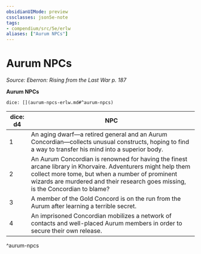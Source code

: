 ```yaml
---
obsidianUIMode: preview
cssclasses: json5e-note
tags:
- compendium/src/5e/erlw
aliases: ["Aurum NPCs"]
---
```

# Aurum NPCs
*Source: Eberron: Rising from the Last War p. 187* 

**Aurum NPCs**

`dice: [](aurum-npcs-erlw.md#^aurum-npcs)`

| dice: d4 | NPC |
|----------|-----|
| 1 | An aging dwarf—a retired general and an Aurum Concordian—collects unusual constructs, hoping to find a way to transfer his mind into a superior body. |
| 2 | An Aurum Concordian is renowned for having the finest arcane library in Khorvaire. Adventurers might help them collect more tome, but when a number of prominent wizards are murdered and their research goes missing, is the Concordian to blame? |
| 3 | A member of the Gold Concord is on the run from the Aurum after learning a terrible secret. |
| 4 | An imprisoned Concordian mobilizes a network of contacts and well-placed Aurum members in order to secure their own release. |
^aurum-npcs